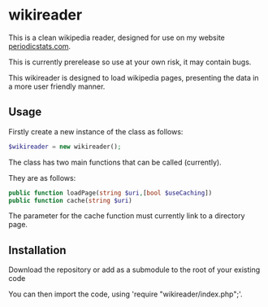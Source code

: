 # wikireader
This is a clean wikipedia reader, designed for use on my website [periodicstats.com](https://periodicstats.com).

This is currently prerelease so use at your own risk, it may contain bugs.

This wikireader is designed to load wikipedia pages, presenting the data in a more user friendly manner.

## Usage

Firstly create a new instance of the class as follows:

```php
$wikireader = new wikireader();
```

The class has two main functions that can be called (currently).

They are as follows:

```php
public function loadPage(string $uri,[bool $useCaching])
public function cache(string $uri)
```

The parameter for the cache function must currently link to a directory page.

## Installation

Download the repository or add as a submodule to the root of your existing code

You can then import the code, using 'require "wikireader/index.php";'.
